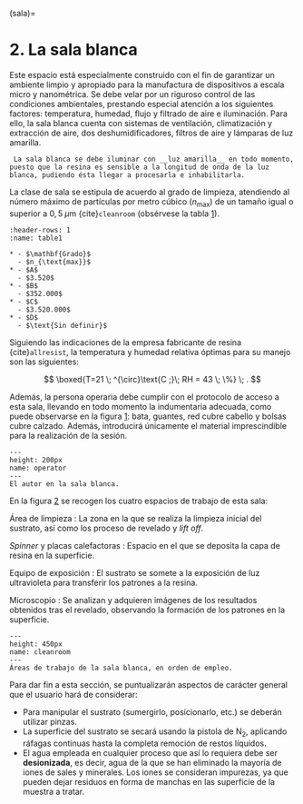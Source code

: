 (sala)=
# **2**. La sala blanca

Este espacio está especialmente construido con el fin de garantizar un ambiente limpio y apropiado para la manufactura de dispositivos a escala micro y nanométrica. Se debe velar por un riguroso control de las condiciones ambientales, prestando especial atención a los siguientes factores: temperatura, humedad, flujo y filtrado de aire e iluminación. Para ello, la sala blanca cuenta con sistemas de ventilación, climatización y extracción de aire, dos deshumidificadores, filtros de aire y lámparas de luz amarilla.

```{admonition} Nota
 La sala blanca se debe iluminar con __luz amarilla__ en todo momento, puesto que la resina es sensible a la longitud de onda de la luz blanca, pudiendo ésta llegar a procesarla e inhabilitarla.
```

La clase de sala se estipula de acuerdo al grado de limpieza, atendiendo al número máximo de partículas por metro cúbico ($n_{\text{max}}$) de un tamaño igual o superior a $0,5 \; \mu\mathrm{m}$ {cite}`cleanroom` (obsérvese la tabla [1](table1)).

```{list-table} Clasificación de salas blancas. A las instalaciones de la facultad se les ha asignado el grado D.
:header-rows: 1
:name: table1

* - $\mathbf{Grado}$
  - $n_{\text{max}}$
* - $A$
  - $3.520$
* - $B$
  - $352.000$
* - $C$
  - $3.520.000$
* - $D$
  - $\text{Sin definir}$
```

Siguiendo las indicaciones de la empresa fabricante de resina {cite}`allresist`, la temperatura y humedad relativa óptimas para su manejo son las siguientes:

$$ \boxed{T=21 \; ^{\circ}\text{C ;}\; RH = 43 \; \%} \; . $$

Además, la persona operaria debe cumplir con el protocolo de acceso a esta sala, llevando en todo momento la indumentaria adecuada, como puede observarse en la figura [1](operator): bata, guantes, red cubre cabello y bolsas cubre calzado. Además, introducirá únicamente el material imprescindible para la realización de la sesión.

```{figure} operario.jpg
---
height: 200px
name: operator
---
El autor en la sala blanca.
```

En la figura [2](cleanroom) se recogen los cuatro espacios de trabajo de esta sala:

Área de limpieza
: La zona en la que se realiza la limpieza inicial del sustrato, así como los proceso de revelado y _lift off_.

_Spinner_ y placas calefactoras
: Espacio en el que se deposita la capa de resina en la superficie.

Equipo de exposición
: El sustrato se somete a la exposición de luz ultravioleta para transferir los patrones a la resina.

Microscopio
: Se analizan y adquieren imágenes de los resultados obtenidos tras el revelado, observando la formación de los patrones en la superficie.

```{figure} areas.PNG
---
height: 450px
name: cleanroom
---
Áreas de trabajo de la sala blanca, en orden de empleo.
```

Para dar fin a esta sección, se puntualizarán aspectos de carácter general que el usuario hará de considerar:

- Para manipular el sustrato (sumergirlo, posicionarlo, etc.) se deberán utilizar pinzas.
- La superficie del sustrato se secará usando la pistola de $\text{N}_2$, aplicando ráfagas continuas hasta la completa remoción de restos líquidos.
- El agua empleada en cualquier proceso que así lo requiera debe ser __desionizada__, es decir, agua de la que se han eliminado la mayoría de iones de sales y minerales. Los iones se consideran impurezas, ya que pueden dejar
residuos en forma de manchas en las superficie de la muestra a tratar.
